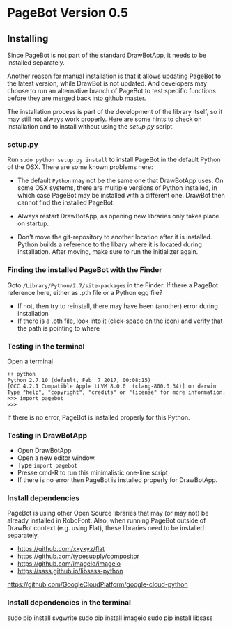 # PageBot Version 0.5

## Installing

Since PageBot is not part of the standard DrawBotApp, it needs to be installed separately. 

Another reason for manual installation is that it allows updating PageBot to the latest version, while DrawBot is not updated. 
And developers may choose to run an alternative branch of PageBot to test specific functions before they are merged back into github master.

The installation process is part of the development of the library itself, so it may still not always work properly.
Here are some hints to check on installation and to install without using the *setup.py* script.

### setup.py

Run `sudo python setup.py install` to install PageBot in the default Python of the OSX.
There are some known problems here:

* The default `Python` may not be the same one that DrawBotApp uses. On some OSX systems, there are multiple versions of Python installed, in which case PageBot may be installed with a different one. DrawBot then cannot find the installed PageBot.

* Always restart DrawBotApp, as opening new libraries only takes place on startup.

* Don't move the git-repository to another location after it is installed. Python builds a reference to the libary where it is located during installation. After moving, make sure to run the initializer again.

### Finding the installed PageBot with the Finder

Goto `/Library/Python/2.7/site-packages` in the Finder. If there a PageBot reference here, either as .pth file or a Python egg file?

* If not, then try to reinstall, there may have been (another) error during installation
* If there is a .pth file, look into it (click-space on the icon) and verify that the path is pointing to where 

### Testing in the terminal

Open a terminal

	++ python
	Python 2.7.10 (default, Feb  7 2017, 00:08:15) 
	[GCC 4.2.1 Compatible Apple LLVM 8.0.0 	(clang-800.0.34)] on darwin
	Type "help", "copyright", "credits" or "license" for more information.
	>>> import pagebot
	>>> 

If there is no error, PageBot is installed properly for this Python.

### Testing in DrawBotApp

* Open DrawBotApp
* Open a new editor window.
* Type `import pagebot`
* Presse cmd-R to run this minimalistic one-line script
* If there is no error then PageBot is installed properly for DrawBotApp.

### Install dependencies

PageBot is using other Open Source libraries that may (or may not) be already installed in RoboFont.
Also, when running PageBot outside of DrawBot context (e.g. using Flat), these libraries need to be installed separately.

* https://github.com/xxyxyz/flat
* https://github.com/typesupply/compositor
* https://github.com/imageio/imageio
* https://sass.github.io/libsass-python

https://github.com/GoogleCloudPlatform/google-cloud-python

### Install dependencies in the terminal

sudo pip install svgwrite
sudo pip install imageio
sudo pip install libsass


